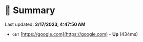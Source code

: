 # 📖 Summary
Last updated: **2/17/2023, 4:47:50 AM**

- `GET` [https://google.com](https://google.com) - **Up** (434ms)

